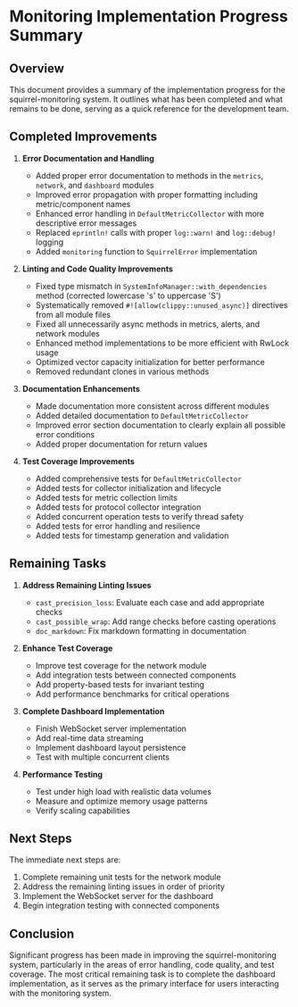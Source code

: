 # Monitoring Implementation Progress Summary

## Overview

This document provides a summary of the implementation progress for the squirrel-monitoring system. It outlines what has been completed and what remains to be done, serving as a quick reference for the development team.

## Completed Improvements

1. **Error Documentation and Handling**
   - Added proper error documentation to methods in the `metrics`, `network`, and `dashboard` modules
   - Improved error propagation with proper formatting including metric/component names
   - Enhanced error handling in `DefaultMetricCollector` with more descriptive error messages
   - Replaced `eprintln!` calls with proper `log::warn!` and `log::debug!` logging
   - Added `monitoring` function to `SquirrelError` implementation

2. **Linting and Code Quality Improvements**
   - Fixed type mismatch in `SystemInfoManager::with_dependencies` method (corrected lowercase 's' to uppercase 'S')
   - Systematically removed `#![allow(clippy::unused_async)]` directives from all module files
   - Fixed all unnecessarily async methods in metrics, alerts, and network modules
   - Enhanced method implementations to be more efficient with RwLock usage
   - Optimized vector capacity initialization for better performance
   - Removed redundant clones in various methods

3. **Documentation Enhancements**
   - Made documentation more consistent across different modules
   - Added detailed documentation to `DefaultMetricCollector`
   - Improved error section documentation to clearly explain all possible error conditions
   - Added proper documentation for return values

4. **Test Coverage Improvements**
   - Added comprehensive tests for `DefaultMetricCollector`
   - Added tests for collector initialization and lifecycle
   - Added tests for metric collection limits
   - Added tests for protocol collector integration
   - Added concurrent operation tests to verify thread safety
   - Added tests for error handling and resilience
   - Added tests for timestamp generation and validation

## Remaining Tasks

1. **Address Remaining Linting Issues**
   - `cast_precision_loss`: Evaluate each case and add appropriate checks
   - `cast_possible_wrap`: Add range checks before casting operations
   - `doc_markdown`: Fix markdown formatting in documentation

2. **Enhance Test Coverage**
   - Improve test coverage for the network module
   - Add integration tests between connected components
   - Add property-based tests for invariant testing
   - Add performance benchmarks for critical operations

3. **Complete Dashboard Implementation**
   - Finish WebSocket server implementation
   - Add real-time data streaming
   - Implement dashboard layout persistence
   - Test with multiple concurrent clients

4. **Performance Testing**
   - Test under high load with realistic data volumes
   - Measure and optimize memory usage patterns
   - Verify scaling capabilities

## Next Steps

The immediate next steps are:

1. Complete remaining unit tests for the network module
2. Address the remaining linting issues in order of priority
3. Implement the WebSocket server for the dashboard
4. Begin integration testing with connected components

## Conclusion

Significant progress has been made in improving the squirrel-monitoring system, particularly in the areas of error handling, code quality, and test coverage. The most critical remaining task is to complete the dashboard implementation, as it serves as the primary interface for users interacting with the monitoring system. 